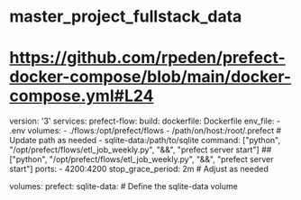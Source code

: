 # master_project_fullstack_data
# https://github.com/rpeden/prefect-docker-compose/blob/main/docker-compose.yml#L24

version: '3'
services:
  prefect-flow:
    build:
      dockerfile: Dockerfile
    env_file:
      - .env
    volumes:
      - ./flows:/opt/prefect/flows
      - /path/on/host:/root/.prefect  # Update path as needed
      - sqlite-data:/path/to/sqlite
    command: ["python", "/opt/prefect/flows/etl_job_weekly.py", "&&", "prefect server start"] ##["python", "/opt/prefect/flows/etl_job_weekly.py", "&&", "prefect server start"]
    ports:
      - 4200:4200
    stop_grace_period: 2m  # Adjust as needed

volumes:
  prefect:
  sqlite-data:  # Define the sqlite-data volume